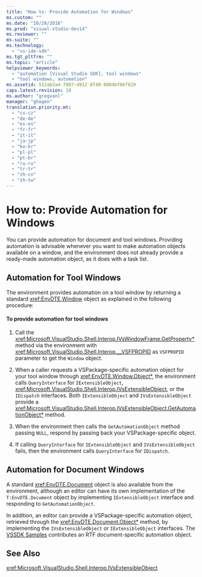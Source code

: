 ```yaml
---
title: "How to: Provide Automation for Windows"
ms.custom: ""
ms.date: "10/28/2016"
ms.prod: "visual-studio-dev14"
ms.reviewer: ""
ms.suite: ""
ms.technology: 
  - "vs-ide-sdk"
ms.tgt_pltfrm: ""
ms.topic: "article"
helpviewer_keywords: 
  - "automation [Visual Studio SDK], tool windows"
  - "tool windows, automation"
ms.assetid: 512ab2a4-7987-4912-8f40-8804bf66f829
caps.latest.revision: 10
ms.author: "gregvanl"
manager: "ghogen"
translation.priority.mt: 
  - "cs-cz"
  - "de-de"
  - "es-es"
  - "fr-fr"
  - "it-it"
  - "ja-jp"
  - "ko-kr"
  - "pl-pl"
  - "pt-br"
  - "ru-ru"
  - "tr-tr"
  - "zh-cn"
  - "zh-tw"
---
```

# How to: Provide Automation for Windows
You can provide automation for document and tool windows. Providing automation is advisable whenever you want to make automation objects available on a window, and the environment does not already provide a ready-made automation object, as it does with a task list.  
  
## Automation for Tool Windows  
 The environment provides automation on a tool window by returning a standard <xref:EnvDTE.Window> object as explained in the following procedure:  
  
#### To provide automation for tool windows  
  
1.  Call the <xref:Microsoft.VisualStudio.Shell.Interop.IVsWindowFrame.GetProperty*> method via the environment with <xref:Microsoft.VisualStudio.Shell.Interop.__VSFPROPID> as `VSFPROPID` parameter to get the `Window` object.  
  
2.  When a caller requests a VSPackage-specific automation object for your tool window through <xref:EnvDTE.Window.Object*>, the environment calls `QueryInterface` for `IExtensibleObject`, <xref:Microsoft.VisualStudio.Shell.Interop.IVsExtensibleObject>, or the `IDispatch` interfaces. Both `IExtensibleObject` and `IVsExtensibleObject` provide a <xref:Microsoft.VisualStudio.Shell.Interop.IVsExtensibleObject.GetAutomationObject*> method.  
  
3.  When the environment then calls the `GetAutomationObject` method passing `NULL`, respond by passing back your VSPackage-specific object.  
  
4.  If calling `QueryInterface` for `IExtensibleObject` and `IVsExtensibleObject` fails, then the environment calls `QueryInterface` for `IDispatch`.  
  
## Automation for Document Windows  
 A standard <xref:EnvDTE.Document> object is also available from the environment, although an editor can have its own implementation of the `T:EnvDTE.Document` object by implementing `IExtensibleObject` interface and responding to `GetAutomationObject`.  
  
 In addition, an editor can provide a VSPackage-specific automation object, retrieved through the <xref:EnvDTE.Document.Object*> method, by implementing the `IVsExtensibleObject` or `IExtensibleObject` interfaces. The [VSSDK Samples](../../misc/vssdk-samples.md) contributes an RTF document-specific automation object.  
  
## See Also  
 <xref:Microsoft.VisualStudio.Shell.Interop.IVsExtensibleObject>